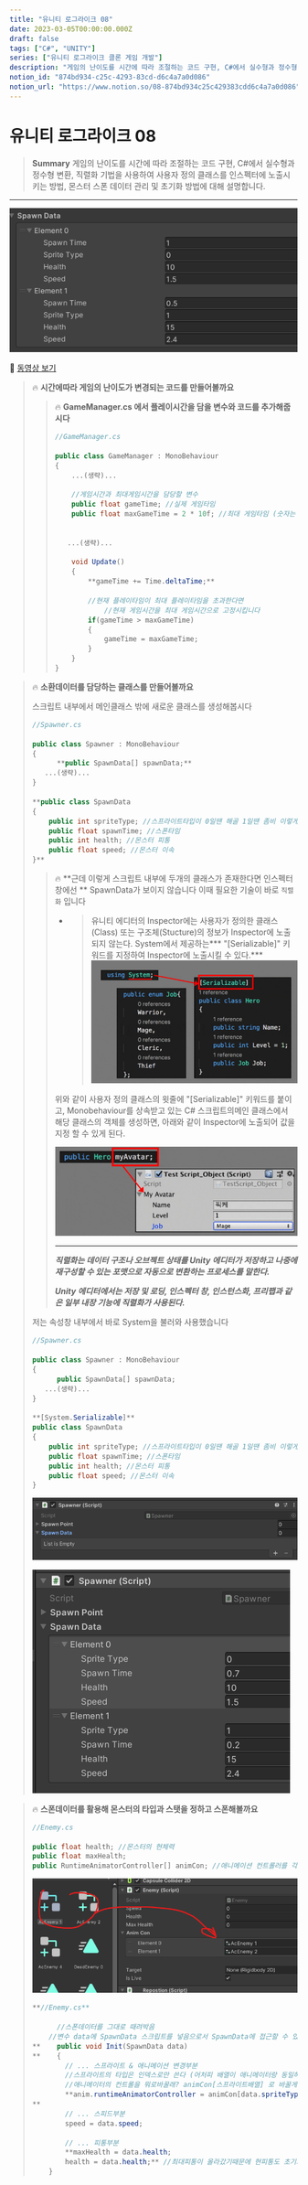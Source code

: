 ```yaml
---
title: "유니티 로그라이크 08"
date: 2023-03-05T00:00:00.000Z
draft: false
tags: ["C#", "UNITY"]
series: ["유니티 로그라이크 클론 게임 개발"]
description: "게임의 난이도를 시간에 따라 조절하는 코드 구현, C#에서 실수형과 정수형 변환, 직렬화 기법을 사용하여 사용자 정의 클래스를 인스펙터에 노출시키는 방법, 몬스터 스폰 데이터 관리 및 초기화 방법에 대해 설명합니다."
notion_id: "874bd934-c25c-4293-83cd-d6c4a7a0d086"
notion_url: "https://www.notion.so/08-874bd934c25c429383cdd6c4a7a0d086"
---
```


# 유니티 로그라이크 08

> **Summary**
> 게임의 난이도를 시간에 따라 조절하는 코드 구현, C#에서 실수형과 정수형 변환, 직렬화 기법을 사용하여 사용자 정의 클래스를 인스펙터에 노출시키는 방법, 몬스터 스폰 데이터 관리 및 초기화 방법에 대해 설명합니다.

---

![Image](image_5717c5b0d957.png)

🎥 [동영상 보기](https://www.youtube.com/watch?v=SSg_9q-8h-A&list=PLO-mt5Iu5TeZF8xMHqtT_DhAPKmjF6i3x&index=9)

> 🔥 **시간에따라 게임의 난이도가 변경되는 코드를 만들어볼까요**
> > 🔥 **GameManager.cs 에서 플레이시간을 담을 변수와 코드를 추가해줍시다**
> > ```c#
> > //GameManager.cs
> >
> > public class GameManager : MonoBehaviour
> > {
> >     ...(생략)...
> >
> >     //게임시간과 최대게임시간을 담당할 변수
> >     public float gameTime; //실제 게임타임
> >     public float maxGameTime = 2 * 10f; //최대 게임타임 (숫자는 '초')
> >
> >
> >    ...(생략)...
> >
> >     void Update()
> >     {
> >         **gameTime += Time.deltaTime;**
> >
> >         //현재 플레이타임이 최대 플레이타임을 초과한다면
> >             //현재 게임시간을 최대 게임시간으로 고정시킵니다
> >         if(gameTime > maxGameTime)
> >         {
> >             gameTime = maxGameTime;
> >         }
> >     }
> > }
> > ```
> >
> >
>
>

> 🔥 **소환데이터를 담당하는 클래스를 만들어볼까요**
>
> 스크립트 내부에서 메인클래스 밖에 새로운 클래스를 생성해봅시다
>
>
> ```c#
> //Spawner.cs
>
> public class Spawner : MonoBehaviour
> {
> 		**public SpawnData[] spawnData;**
>    ...(생략)...
> }
>
> **public class SpawnData
> {
>     public int spriteType; //스프라이트타입이 0일땐 해골 1일땐 좀비 이렇게 바뀌게 할것임
>     public float spawnTime; //스폰타임
>     public int health; //몬스터 피통
>     public float speed; //몬스터 이속
> }**
> ```
>
> > 🔥 **근데 이렇게 스크립트 내부에 두개의 클래스가 존재한다면 인스펙터창에선 
> **
> > SpawnData가 보이지 않습니다 이때 필요한 기술이 바로 `직렬화` 입니다
> >
> >
> > - > 유니티 에디터의 Inspector에는 사용자가 정의한 클래스(Class) 또는 구조체(Stucture)의 정보가 Inspector에 노출되지 않는다. System에서 제공하는*** "[Serializable]" 키워드를 지정하여 Inspector에 노출시킬 수 있다.***
> > ![Image](image_e79cd3a98fe7.png)
> >
> > 위와 같이 사용자 정의 클래스의 윗줄에 "[Serializable]" 키워드를 붙이고, Monobehaviour를 상속받고 있는 C# 스크립트의메인 클래스에서 해당 클래스의 객체를 생성하면, 아래와 같이 Inspector에 노출되어 값을 지정 할 수 있게 된다.
> >
> > ![Image](image_9aba1c229b17.png)
> >
> > ---
> >
> > ***직렬화는 데이터 구조나 오브젝트 상태를 Unity 에디터가 저장하고 나중에 재구성할 수 있는 포맷으로 자동으로 변환하는 프로세스를 말한다.***
> >
> > ***Unity 에디터에서는 저장 및 로딩, 인스펙터 창, 인스턴스화, 프리팹과 같은 일부 내장 기능에 직렬화가 사용된다.***
> >
> >
>
>
> 저는 속성창 내부에서 바로 System을 불러와 사용했습니다
>
> ```c#
> //Spawner.cs
>
> public class Spawner : MonoBehaviour
> {
> 		public SpawnData[] spawnData;
>    ...(생략)...
> }
>
> **[System.Serializable]**
> public class SpawnData
> {
>     public int spriteType; //스프라이트타입이 0일땐 해골 1일땐 좀비 이렇게 바뀌게 할것임
>     public float spawnTime; //스폰타임
>     public int health; //몬스터 피통
>     public float speed; //몬스터 이속
> }
> ```
>
> ![Image](image_3898eda43c11.png)
>
> ![Image](image_639282364b53.png)
>
>

> 🔥 **스폰데이터를 활용해 몬스터의 타입과 스탯을 정하고 스폰해볼까요**
> ```c#
> //Enemy.cs
>
> public float health; //몬스터의 현체력
> public float maxHealth;
> public RuntimeAnimatorController[] animCon; //애니메이션 컨트롤러를 각 몬스터 타입에 맞게 넣기위해 배열로 선언
> ```
>
> ![Image](image_fc5c8955c468.png)
>
> ```c#
> **//Enemy.cs**
>
> 		//스폰데이터를 그대로 때려박음
>     //변수 data에 SpawnData 스크립트를 넣음으로서 SpawnData에 접근할 수 있음
> **    public void Init(SpawnData data)
> **    {
>         // ... 스프라이트 & 애니메이션 변경부분
>         //스프라이트의 타입은 인덱스로만 쓴다 (어처피 배열이 애니메이터랑 동일하니까)
>         //애니메이터의 컨트롤을 뭐로바꿀래? animCon[스프라이트배열] 로 바꿀게여!
>         **anim.runtimeAnimatorController = animCon[data.spriteType];
> **
>         // ... 스피드부분
>         speed = data.speed;
>
>         // ... 피통부분
>         **maxHealth = data.health;
>         health = data.health;** //최대피통이 올라갔기때문에 현피통도 초기화해준다
>     }
> ```
>
>


